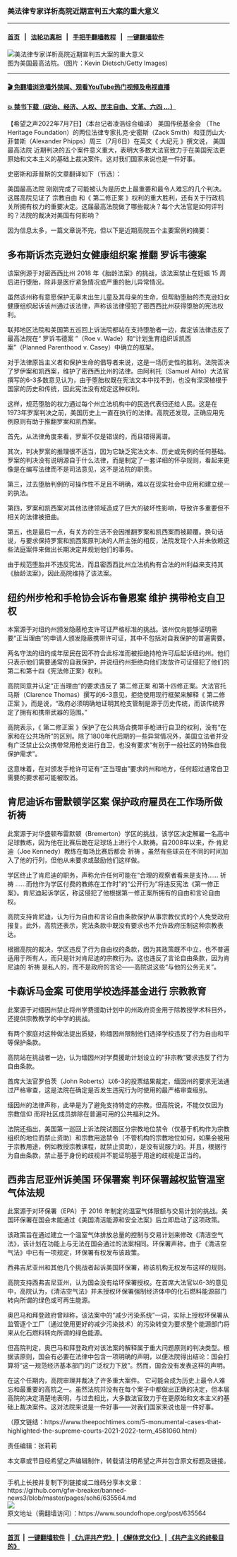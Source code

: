 ### 美法律专家详析高院近期宣判五大案的重大意义
------------------------

#### [首页](https://github.com/gfw-breaker/banned-news3/blob/master/README.md) &nbsp;&nbsp;|&nbsp;&nbsp; [法轮功真相](https://github.com/begood0513/basic/blob/master/README.md)  &nbsp;&nbsp;|&nbsp;&nbsp; [手把手翻墙教程](https://github.com/gfw-breaker/guides/wiki)  &nbsp;&nbsp;|&nbsp;&nbsp; [一键翻墙软件](https://github.com/gfw-breaker/nogfw/blob/master/README.md)  



<div><img alt="美法律专家详析高院近期宣判五大案的重大意义" src="https://img.soundofhope.org/2022-07/gettyimages-1337858328-1657238964378.jpg"/>
<br/><figcaption class="caption">
 图为美国最高法院。（图片：Kevin Dietsch/Getty Images)
</figcaption></div><hr/>

#### [ 🎬  免翻墙浏览墙外禁闻、观看YouTube热门视频及电视直播](https://github.com/gfw-breaker/HelloWorld)

#### [ 💥  禁书下载（政治、经济、人权、民主自由、文革、六四 ...）](https://github.com/gfw-breaker/books/blob/master/README.md)

<div><div class="Content__Wrapper sc-1bvya0-0 grZQxZ">
 <p class="meta-top">
  <span class="meta">
   【希望之声2022年7月7日】（本台记者凌浩综合编译）
  </span>
  <ok href="/term/181817">
   美国传统基金会
  </ok>
  （The Heritage Foundation）的两位法律专家扎克·史密斯（Zack Smith）和亚历山大·菲普斯（Alexander Phipps）周三（7月6日）在英文《
  <ok href="/term/3069">
   大纪元
  </ok>
  》撰文说，
  <ok href="/term/9035">
   美国最高法院
  </ok>
  近期判决的五个案件意义重大，表明大多数大法官致力于在美国宪法更原始和文本主义的基础上裁决案件。这对我们国家来说也是一件好事。
 </p>
 <p>
  史密斯和菲普斯的文章翻译如下（节选）：
 </p>
 <p>
  <ok href="/term/9035">
   美国最高法院
  </ok>
  刚刚完成了可能被认为是历史上最重要和最令人难忘的几个判决。这届高院见证了
  <ok href="/term/1375">
   宗教自由
  </ok>
  和《
  <ok href="/term/203056">
   第二修正案
  </ok>
  》权利的重大胜利，还有关于行政机关所拥有权力的重要决定。这届最高法院做了哪些裁决？每个大法官是如何评判的？法院的裁决对美国有何影响？
 </p>
 <p>
  因为信息太多，一篇文章说不完，但以下是近期高院五个主要案例的摘要：
 </p>
 <h2>
  多布斯诉杰克逊妇女健康组织案 推翻
  <ok href="/term/461981">
   罗诉韦德案
  </ok>
 </h2>
 <p>
  该案例源于对密西西比州 2018 年《胎龄法案》的挑战，该法案禁止在妊娠 15 周后进行堕胎，除非是医疗紧急情况或严重的胎儿异常情况。
 </p>
 <p>
  虽然该州称有意愿保护无辜未出生儿童及其母亲的生命，但帮助堕胎的杰克逊妇女健康组织起诉该州通过该法律，声称该法律侵犯了密西西比州获得堕胎的宪法权利。
 </p>
 <p>
  联邦地区法院和美国第五巡回上诉法院都站在支持堕胎者一边，裁定该法律违反了最高法院在“
  <ok href="/term/461981">
   罗诉韦德案
  </ok>
  ”（Roe v. Wade）和“计划生育组织诉凯西案”（Planned Parenthood v. Casey）中确立的框架。
 </p>
 <p>
  对于法律原旨主义者和保护生命的倡导者来说，这是一场历史性的胜利。法院否决了罗伊案和凯西案，维护了密西西比州的法律。由阿利托（Samuel Alito）大法官撰写的6-3多数意见认为，由于堕胎权既在宪法文本中找不到，也没有深深植根于国家的历史和传统，因此宪法没有规定这种权利。
 </p>
 <p>
  这样，规范堕胎的权力通过每个州立法机构中的民选代表归还给人民。这是在1973年罗案判决之前，美国历史上一直在执行的法律。高院还发现，正确应用先例原则有助于推翻罗案和凯西案。
 </p>
 <p>
  首先，从法律角度来看，罗案不仅是错误的，而且错得离谱。
 </p>
 <p>
  其次，判决罗案的推理很不适当，因为它缺乏宪法文本、历史或先例的任何基础。罗案的判决没有说明源自于什么法律，而是制定了一套详细的怀孕规则，看起来更像是在编写法律而不是司法意见，这不是法院的职责。
 </p>
 <p>
  第三，过去堕胎判例的可操作性不足且不明确，难以在现实社会中应用和建立统一的执法。
 </p>
 <p>
  第四，罗案和凯西案对其他法律领域造成了巨大的破坏性影响，导致许多重要但不相关的法律被扭曲。
 </p>
 <p>
  第五，也是最后一点，有关方的生活不会因推翻罗案和凯西案而被颠覆。换句话说，与要求保持罗案和凯西案原判决的人所主张的相反，法院发现个人并未依赖这些法庭案件来做出长期决定并规划他们的事务。
 </p>
 <p>
  由于规范堕胎并不违反宪法，而且密西西比州立法机构有合法的州利益来支持其《胎龄法案》，因此高院维持了该法案。
 </p>
 <h2>
  纽约州步枪和手枪协会诉布鲁恩案 维护
  <ok href="/term/758612">
   携带枪支自卫权
  </ok>
 </h2>
 <p>
  本案源于对纽约州颁发隐蔽枪支许可证严格标准的挑战。该州仅向能够证明需要“正当理由”的申请人颁发隐蔽携带许可证，其中不包括对自我保护的普遍需要。
 </p>
 <p>
  两名守法的纽约成年居民在因不符合此标准而被拒绝持枪许可后起诉纽约州。他们只表示他们需要通常的自我保护，并说纽约州拒绝向他们发放许可证侵犯了他们的第二和第十四《宪法修正案》权利。
 </p>
 <p>
  高院同意并认定“正当理由”的要求违反了
  <ok href="/term/203056">
   第二修正案
  </ok>
  和第十四修正案。大法官托马斯（Clarence Thomas）撰写的6-3意见，拒绝使用现行框架来解释《
  <ok href="/term/203056">
   第二修正案
  </ok>
  》，而是说，“政府必须明确地证明其枪支管制是源于历史传统，而该传统界定了拥有和携带武器的范围。”
 </p>
 <p>
  高院表示，《
  <ok href="/term/203056">
   第二修正案
  </ok>
  》保护了在公共场合携带手枪进行自卫的权利，没有“在家和在公共场所”的区别。除了1800年代后期的一些异常情况外，美国立法者并没有广泛禁止公众携带常用枪支进行自卫，也没有要求“有别于一般社区的特殊自我保护需求”。
 </p>
 <p>
  这意味着，在对颁发手枪许可证有“正当理由”要求的州和地方，任何超过通常自卫需要的要求都可能被取消。
 </p>
 <h2>
  肯尼迪诉布雷默顿学区案 保护政府雇员在工作场所做
  <ok href="/term/2653">
   祈祷
  </ok>
 </h2>
 <p>
  此案源于对华盛顿布雷默顿（Bremerton）学区的挑战，该学区决定解雇一名高中足球教练，因为他在比赛后跪在足球场上进行个人默祷。自2008年以来，乔·肯尼迪（Joe Kennedy）教练在每场比赛后都会
  <ok href="/term/2653">
   祈祷
  </ok>
  。虽然有些球员在不同的时间加入了他的行列，但他从未要求或鼓励他们这样做。
 </p>
 <p>
  学区终止了肯尼迪的职务，声称允许任何可能在“合理的观察者看来是支持……
  <ok href="/term/2653">
   祈祷
  </ok>
  ……而他作为学区付费的教练在工作时”的“公开行为”将违反宪法《第一修正案》。肯尼迪起诉学区，称这侵犯了他根据第一修正案所拥有的自由和言论自由权。
 </p>
 <p>
  高院支持肯尼迪，认为行为自由和言论自由条款保护从事宗教仪式的个人免受政府报复。此外，高院还表示，宪法条款中既没有要求也不允许政府压制这种宗教表达。
 </p>
 <p>
  根据高院的裁决，学区违反了行为自由权的条款，因为其政策既不中立，也不普遍适用于所有人，而只是针对肯尼迪的宗教行为。这也违反了言论自由条款，因为肯尼迪的
  <ok href="/term/2653">
   祈祷
  </ok>
  是私人的，而不是政府的言论——高院说这些“与他的公务无关”。
 </p>
 <h2>
  卡森诉马金案 可使用学校选择基金进行
  <ok href="/term/758615">
   宗教教育
  </ok>
 </h2>
 <p>
  此案源于对缅因州禁止将州学费援助计划中的州政府资金用于除教授学术科目外，还提供宗教教学的中学的挑战。
 </p>
 <p>
  有两个家庭对这种做法提出质疑，称缅因州限制他们选择学校违反了行为自由和平等保护条款。
 </p>
 <p>
  高院站在挑战者一边，认为缅因州对学费援助计划设立的“非宗教”要求违反了行为自由条款。
 </p>
 <p>
  首席大法官罗伯茨（John Roberts）以6-3的投票结果裁定，缅因州的要求无法通过严格审查，这是法院在确定是否发生违宪行为时使用的最严格审查级别。
 </p>
 <p>
  缅因州的法律声称，此举是为了避免支持特定的宗教。但高院说，不能仅仅因为
  <ok href="/term/15675">
   宗教信仰
  </ok>
  而将社区成员排除在普遍可用的公共福利之外。
 </p>
 <p>
  法院还指出，美国第一巡回上诉法院试图区分宗教地位禁令（仅基于机构作为宗教组织的地位而禁止资助）和宗教用途禁令（不管机构的宗教地位如何，如果会被用于宗教用途，例如教授宗教课程，就禁止资助），是没有说服力的。并且，根据行为自由条款，禁止基于身份的歧视并不能证明基于用途的歧视是正当的。
 </p>
 <h2>
  西弗吉尼亚州诉美国
  <ok href="/term/758618">
   环保署案
  </ok>
  判环保署越权监管温室气体法规
 </h2>
 <p>
  此案源于对环保署（EPA）于 2016 年制定的温室气体限额与交易计划的挑战。美国环保署在国会未能通过《美国清洁能源和安全法案》后立即启动了这项政策。
 </p>
 <p>
  该政策旨在通过建立一个温室气体排放总量的控制与交易计划来修改《清洁空气法》，该计划在功能上与无法在国会通过的法案相同。环保署声称，由于《清洁空气法》中已有一项规定，环保署有权发布该政策。
 </p>
 <p>
  西弗吉尼亚州和其他几个挑战者起诉美国环保署，称该机构无权发布这样的规则。
 </p>
 <p>
  高院支持西弗吉尼亚州，认为国会没有给环保署授权。在首席大法官以6-3的意见中，高院认为，《清洁空气法》并未授权环保署强制经济体中的化石燃料能源部门转向所谓的绿色或可再生能源。
 </p>
 <p>
  奥巴马和拜登政府曾辩称，该法案中的“减少污染系统”一词，实际上授权环保署从监管逐个工厂（通过使用更好的减少污染技术）的污染转变为要求整个能源部门将来从化石燃料转向所谓的绿色能源。
 </p>
 <p>
  但高院判定，奥巴马和拜登政府对该法案的解释属于重大问题原则的判决类型。根据该原则，国会有必要在法律中包含一项明确的声明，以便法院得出结论：国会打算将“这一规范经济基本部门的广泛权力下放”。然而，国会没有发表这样的声明。
 </p>
 <p>
  在这个任期内，高院审理并裁决了许多重大案件。 它可能会成为历史上最令人难忘和最重要的高院之一。虽然法院并没有在每个案子中都做出正确的决定，但本届高院的决定清楚地表明，与过去相比，大多数法官致力于在更原始和文本主义的基础上裁决案件。这对法院来说是一件好事——对我们国家来说也是一件好事。
 </p>
 <p>
  （原文链结：https://www.theepochtimes.com/5-monumental-cases-that-highlighted-the-supreme-courts-2021-2022-term_4581060.html）
 </p>
 <p class="meta-btm">
  责任编辑：张莉莉
 </p>
 <p class="meta-btm">
  本文章或节目经希望之声编辑制作，转载请注明希望之声并包含原文标题及链接。
 </p>
</div>
</div>
<hr/>
手机上长按并复制下列链接或二维码分享本文章：<br/>
https://github.com/gfw-breaker/banned-news3/blob/master/pages/soh6/635564.md <br/>
<a href='https://github.com/gfw-breaker/banned-news3/blob/master/pages/soh6/635564.md'><img src='https://github.com/gfw-breaker/banned-news3/blob/master/pages/soh6/635564.md.png'/></a> <br/>
原文地址（需翻墙访问）：https://www.soundofhope.org/post/635564


------------------------
#### [首页](https://github.com/gfw-breaker/banned-news3/blob/master/README.md) &nbsp;|&nbsp; [一键翻墙软件](https://github.com/gfw-breaker/nogfw/blob/master/README.md) &nbsp;| [《九评共产党》](https://github.com/gfw-breaker/9ping.md/blob/master/README.md#九评之一评共产党是什么) | [《解体党文化》](https://github.com/gfw-breaker/jtdwh.md/blob/master/README.md) | [《共产主义的终极目的》](https://github.com/gfw-breaker/gczydzjmd.md/blob/master/README.md)


<img src='http://gfw-breaker.win/banned-news3/pages/soh6/635564.md' width='0px' height='0px'/>